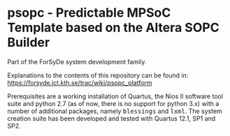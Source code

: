 # psopc - Predictable MPSoC Template based on the Altera SOPC Builder

Part of the ForSyDe system development family.

Explanations to the contents of this repository can be found in: https://forsyde.ict.kth.se/trac/wiki/psopc_platform

Prerequisites are a working installation of Quartus, the Nios II software tool suite and python 2.7 (as of now, there is no support for python 3.x) with a number of additional packages, namely <tt>blessings</tt> and <tt>lxml</tt>. The system creation suite has been developed and tested with Quartus 12.1, SP1 and SP2. 